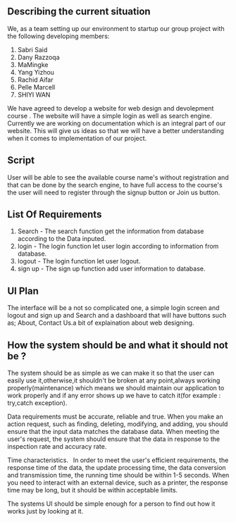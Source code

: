 ## Describing the current situation

We, as a team setting up our environment to startup our group project with the following developing members:

1. Sabri Said
2. Dany Razzoqa
3. MaMingke
4. Yang Yizhou
5. Rachid Aifar
6. Pelle Marcell
7. SHIYI WAN

We have agreed to develop a website for web design and devolepment course . The website will have a simple login as well as search engine. Currently we are working on documentation which is an integral part of our website. This will give us ideas so that we will have a better understanding when it comes to implementation of our project.

## Script

User will be able to see the available course name's without registration and that can be done by the search engine, to have full access to the course's the user will need to register through the signup button or Join us button.

## List Of Requirements

 1. Search - The search function get the information from database according to the Data inputed.
 2. login - The login function let user login according to information from database.
 3. logout - The login function let user logout.
 4. sign up - The sign up function add user information to database.

## UI Plan

The interface will be a not so complicated one, a simple login screen and logout and sign up and Search and a dashboard that will have buttons such as; About, Contact Us.a bit of explaination about web designing.

## How the system should be and what it should not be  ?

The system should be as simple as we can make it so that the user can easily use it,otherwise,it shouldn't be broken at any point,always working properly(maintenance) which means we should maintain our application to work properly and if any error shows up we have to catch it(for example : try,catch exception).

Data requirements must be accurate, reliable and true. When you make an action request, such as finding, deleting, modifying, and adding, you should ensure that the input data matches the database data. When meeting the user's request, the system should ensure that the data in response to the inspection rate and accuracy rate.

Time characteristics. 
In order to meet the user's efficient requirements, the response time of the data, the update processing time, the data conversion and transmission time, the running time should be within 1-5 seconds. When you need to interact with an external device, such as a printer, the response time may be long, but it should be within acceptable limits.

The systems UI should be simple enough for a person to find out how it works just by looking at it.
